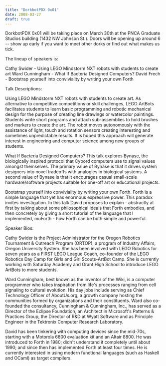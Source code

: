 ```yaml
---
title: "DorkbotPDX 0x01"
date: 2008-03-27
draft: true
---
```

DorkbotPDX 0x01 will be taking place on March 30th at the PNCA Graduate Studios building (1432 NW Johnson St.). Doors will be opening up around 6 -- show up early if you want to meet other dorks or find out what makes us tick.

The lineup of speakers is:

Cathy Swider - Using LEGO Mindstorm NXT robots with students to create art
Ward Cunningham - What If Bacteria Designed Computers?
David Frech - Bootstrap yourself into conviviality by writing your own Forth

Talk Descriptions:

Using LEGO Mindstorm NXT robots with students to create art. As alternative to competitive competitions or skill challenges, LEGO ArtBots facilitates students to learn basic programming and robotic mechanical design for the purpose of creating line drawings or watercolor paintings. Students write short programs and attach sub-assemblies to hold brushes and markers to create the art. The robot moves autonomously with the assistance of light, touch and rotation sensors creating interesting and sometimes unpredictable results. It is hoped this approach will generate interest in engineering and computer science among new groups of students.

What If Bacteria Designed Computers? This talk explores Bynase, the biologically inspired protocol that Cybord computers use to signal values amongst themselves. The primary value of Bynase is that it drives system designers into novel tradeoffs with analogies in biological systems. A second value of Bynase is that it encourages casual small-scale hardware/software projects suitable for one-off art or educational projects.

Bootstrap yourself into conviviality by writing your own Forth. Forth is a simple language that yet has enormous expressive power. This paradox invites investigation. In this talk David proposes to explain - abstractly at first by talking about some philosophical ideals that Forth embodies, and then concretely by giving a short tutorial of the language that I implemented, muForth - how Forth can be both simple and powerful.

Speaker Bios:

Cathy Swider is the Project Administrator for the Oregon Robotics Tournament & Outreach Program (ORTOP), a program of Industry Affairs, Oregon University System. She has been involved with LEGO Robotics for seven years as a FIRST LEGO League Coach, co-founder of the LEGO Robotics Day Camp for Girls and Girl Scouts-ArtBot Camp. She is currently working with Saturday Academy and Grant High School to introduce LEGO ArtBots to more students.

Ward Cunningham, best known as the inventor of the Wiki, is a computer programmer who takes inspiration from life's processes ranging from cell signaling to cultural evolution. His day jobs include serving as Chief Technology Officer of AboutUs.org, a growth company hosting the communities formed by organizations and their constituents. Ward also co-founded the consultancy, Cunningham & Cunningham, Inc., has served as a Director of the Eclipse Foundation, an Architect in Microsoft's Patterns & Practices Group, the Director of R&D at Wyatt Software and as Principle Engineer in the Tektronix Computer Research Laboratory.

David has been tinkering with computing devices since the mid-70s, starting with a Motorola 6800 evaluation kit and an Altair 8800. He was introduced to Forth in 1980; didn't understand it completely until about 1990; and since then has implemented Forth at least four times. He is currently interested in using modern functional languages (such as Haskell and OCaml) as target compilers.
